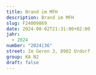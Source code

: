 ```yaml
---
title: Brand im MFH
description: Brand im MFH
slug: F24009869
date: 2024-08-02T21:31:00+02:00
jahr:
  - 2024
number: "2024|36"
street: Im Geren 3, 8902 Urdorf
group: KA N2
draft: false
---
```

